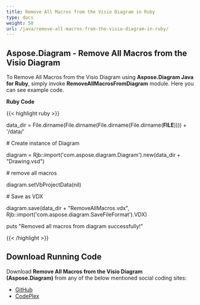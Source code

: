 ```yaml
---
title: Remove All Macros from the Visio Diagram in Ruby
type: docs
weight: 50
url: /java/remove-all-macros-from-the-visio-diagram-in-ruby/
---
```


## **Aspose.Diagram - Remove All Macros from the Visio Diagram**
To Remove All Macros from the Visio Diagram using **Aspose.Diagram Java for Ruby**, simply invoke **RemoveAllMacrosFromDiagram** module. Here you can see example code.

**Ruby Code**

{{< highlight ruby >}}

 data_dir = File.dirname(File.dirname(File.dirname(File.dirname(__FILE__)))) + '/data/'

\# Create instance of Diagram

diagram = Rjb::import('com.aspose.diagram.Diagram').new(data_dir + "Drawing.vsd")

\# remove all macros

diagram.setVbProjectData(nil)

\# Save as VDX

diagram.save(data_dir + "RemoveAllMacros.vdx", Rjb::import('com.aspose.diagram.SaveFileFormat').VDX)

puts "Removed all macros from diagram successfully!"

{{< /highlight >}}
## **Download Running Code**
Download **Remove All Macros from the Visio Diagram (Aspose.Diagram)** from any of the below mentioned social coding sites:

- [GitHub](https://github.com/asposediagram/Aspose.Diagram-for-Java/blob/master/Plugins/Aspose_Diagram_Java_for_Ruby/lib/asposediagramjava/Diagrams/removeallmacrosfromdiagram.rb)
- [CodePlex](https://asposediagramjavaruby.codeplex.com/SourceControl/latest#lib/asposediagramjava/Diagrams/removeallmacrosfromdiagram.rb)
